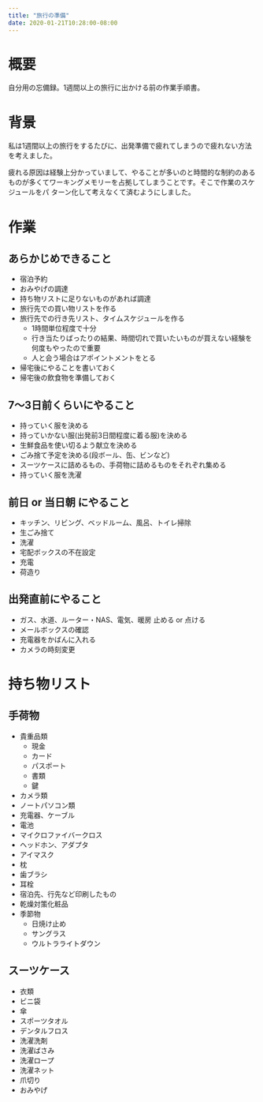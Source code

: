 ```yaml
---
title: "旅行の準備"
date: 2020-01-21T10:28:00-08:00
---
```


# 概要

自分用の忘備録。1週間以上の旅行に出かける前の作業手順書。

# 背景

私は1週間以上の旅行をするたびに、出発準備で疲れてしまうので疲れない方法を考えました。

疲れる原因は経験上分かっていまして、やることが多いのと時間的な制約のあるものが多くてワーキングメモリーを占拠してしまうことです。そこで作業のスケジュールをパ
ターン化して考えなくて済むようにしました。

# 作業

## あらかじめできること

  * 宿泊予約
  * おみやげの調達
  * 持ち物リストに足りないものがあれば調達
  * 旅行先での買い物リストを作る
  * 旅行先での行き先リスト、タイムスケジュールを作る 
    * 1時間単位程度で十分
    * 行き当たりばったりの結果、時間切れで買いたいものが買えない経験を何度もやったので重要
    * 人と会う場合はアポイントメントをとる
  * 帰宅後にやることを書いておく
  * 帰宅後の飲食物を準備しておく

## 7～3日前くらいにやること

  * 持っていく服を決める
  * 持っていかない服(出発前3日間程度に着る服)を決める
  * 生鮮食品を使い切るよう献立を決める
  * ごみ捨て予定を決める(段ボール、缶、ビンなど)
  * スーツケースに詰めるもの、手荷物に詰めるものをそれぞれ集める
  * 持っていく服を洗濯

## 前日 or 当日朝 にやること

  * キッチン、リビング、ベッドルーム、風呂、トイレ掃除
  * 生ごみ捨て
  * 洗濯
  * 宅配ボックスの不在設定
  * 充電
  * 荷造り

## 出発直前にやること

  * ガス、水道、ルーター・NAS、電気、暖房 止める or 点ける
  * メールボックスの確認
  * 充電器をかばんに入れる
  * カメラの時刻変更

# 持ち物リスト

## 手荷物

  * 貴重品類 
    * 現金
    * カード
    * パスポート
    * 書類
    * 鍵
  * カメラ類
  * ノートパソコン類
  * 充電器、ケーブル
  * 電池
  * マイクロファイバークロス
  * ヘッドホン、アダプタ
  * アイマスク
  * 枕
  * 歯ブラシ
  * 耳栓
  * 宿泊先、行先など印刷したもの
  * 乾燥対策化粧品
  * 季節物 
    * 日焼け止め
    * サングラス
    * ウルトラライトダウン

## スーツケース

  * 衣類
  * ビニ袋
  * 傘
  * スポーツタオル
  * デンタルフロス
  * 洗濯洗剤
  * 洗濯ばさみ
  * 洗濯ロープ
  * 洗濯ネット
  * 爪切り
  * おみやげ

